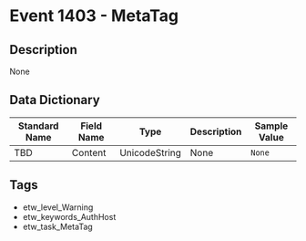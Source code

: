 # Event 1403 - MetaTag

## Description
None

## Data Dictionary
|Standard Name|Field Name|Type|Description|Sample Value|
|---|---|---|---|---|
|TBD|Content|UnicodeString|None|`None`|

## Tags
* etw_level_Warning
* etw_keywords_AuthHost
* etw_task_MetaTag